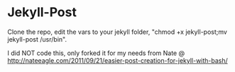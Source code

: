 # Jekyll-Post
Clone the repo, edit the vars to your jekyll folder, "chmod +x jekyll-post;mv jekyll-post /usr/bin".


I did NOT code this, only forked it for my needs from Nate @ http://nateeagle.com/2011/09/21/easier-post-creation-for-jekyll-with-bash/
